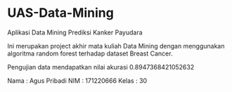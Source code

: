 # UAS-Data-Mining
Aplikasi Data Mining Prediksi Kanker Payudara

Ini merupakan project akhir mata kuliah Data Mining dengan menggunakan algoritma random forest terhadap dataset Breast Cancer.

Pengujian data mendapatkan nilai akurasi 0.8947368421052632

Nama  : Agus Pribadi
NIM   : 171220666
Kelas : 30
